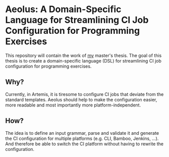 # Aeolus: A Domain-Specific Language for Streamlining CI Job Configuration for Programming Exercises

This repository will contain the work of [my](https://github.com/reschandreas) master's thesis. The goal of this thesis is to create a domain-specific language (DSL) for streamlining CI job configuration for programming exercises.

## Why?
Currently, in Artemis, it is tiresome to configure CI jobs that deviate from the standard templates.
Aeolus should help to make the configuration easier, more readable and most importantly more platform-independent.

## How?
The idea is to define an input grammar, parse and validate it and generate the CI configuration 
for multiple platforms (e.g. CLI, Bamboo, Jenkins, ...). And therefore be able to 
switch the CI platform without having to rewrite the configuration.